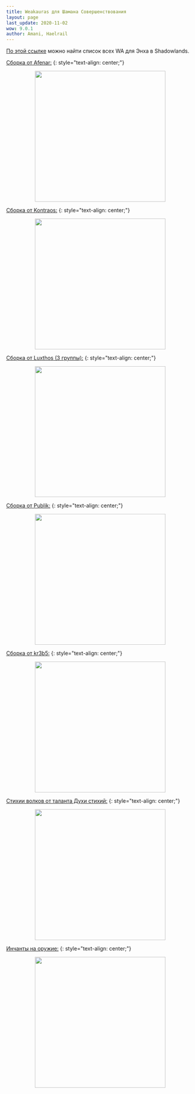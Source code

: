 ```yaml
---
title: Weakauras для Шамана Совершенствования
layout: page
last_update: 2020-11-02
wow: 9.0.1
author: Amani, Haelrail
---
```

[По этой ссылке](https://wago.io/bfa-weakauras/classes/shaman/enhancement) можно найти список всех WA для Энха в Shadowlands. 

[Сборка от Afenar:](https://wago.io/Afenar_Shaman)
{: style="text-align: center;"}

<p align="center">
<img src="https://media.wago.io/screenshots/rJhu7HoMM/5f85e27255162321b362dd10.gif" width=350x> 
</p>

[Сборка от Kontraos:](https://wago.io/hHBnrMiuy)
{: style="text-align: center;"}

<p align="center">
<img src="https://media.wago.io/screenshots/hHBnrMiuy/5f89e627878b591b4ce4ff1b.png" width=350x> 
</p>

[Сборка от Luxthos (3 группы):](https://wago.io/Hkc9ktj4X)
{: style="text-align: center;"}

<p align="center">
<img src="https://media.wago.io/screenshots/Hkc9ktj4X/5f83ecaaf0043c08b94d658c.gif" width=350x> 
</p>

[Сборка от Publik:](https://wago.io/rkxMuyLZX)
{: style="text-align: center;"}

<p align="center">
<img src="https://media.wago.io/screenshots/rkxMuyLZX/5f74b81bd2e79f530ec0cfa1.png" width=350x> 
</p>

[Сборка от kr3b5:](https://wago.io/krebsEnhancement)
{: style="text-align: center;"}

<p align="center">
<img src="https://media.wago.io/screenshots/4yz3N1TG7/5cd447b65589871081e0b068.gif" width=350x> 
</p>

[Стихии волков от таланта Духи стихий:](https://wago.io/sJy_uW-Sq)
{: style="text-align: center;"}

<p align="center">
<img src="https://i.imgur.com/1NGL8mR.png" width=350x> 
</p>

[Инчанты на оружие:](https://wago.io/iBEOl6LFb)
{: style="text-align: center;"}

<p align="center">
<img src="https://i.imgur.com/dbVdLkp.png" width=350x> 
</p>
